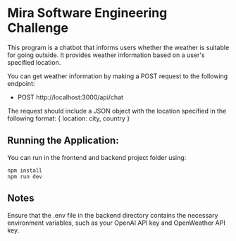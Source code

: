 # Mira Software Engineering Challenge
This program is a chatbot that informs users whether the weather is suitable for going outside. It provides weather information based on a user's specified location. 

You can get weather information by making a POST request to the following endpoint:
* POST http://localhost:3000/api/chat

The request should include a JSON object with the location specified in the following format:
{
  location: city, country
}

## Running the Application:
You can run in the frontend and backend project folder using:
```shell
npm install
npm run dev
```

## Notes
Ensure that the .env file in the backend directory contains the necessary environment variables, such as your OpenAI API key and OpenWeather API key.
